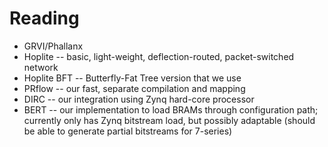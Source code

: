 # Reading

* GRVI/Phallanx
* Hoplite -- basic, light-weight, deflection-routed, packet-switched network
* Hoplite BFT -- Butterfly-Fat Tree version that we use
* PRflow -- our fast, separate compilation and mapping
* DIRC -- our integration using Zynq hard-core processor
* BERT -- our implementation to load BRAMs through configuration path;
  currently only has Zynq bitstream load, but possibly adaptable (should be able to generate partial bitstreams for 7-series)

